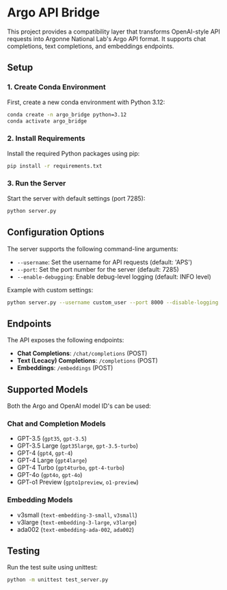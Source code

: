 # Argo API Bridge

This project provides a compatibility layer that transforms OpenAI-style API requests into Argonne National Lab's Argo API format. It supports chat completions, text completions, and embeddings endpoints.

## Setup

### 1. Create Conda Environment

First, create a new conda environment with Python 3.12:

```bash
conda create -n argo_bridge python=3.12
conda activate argo_bridge
```

### 2. Install Requirements

Install the required Python packages using pip:

```bash
pip install -r requirements.txt
```

### 3. Run the Server

Start the server with default settings (port 7285):

```bash
python server.py
```

## Configuration Options

The server supports the following command-line arguments:

- `--username`: Set the username for API requests (default: 'APS')
- `--port`: Set the port number for the server (default: 7285)
- `--enable-debugging`: Enable debug-level logging (default: INFO level)

Example with custom settings:

```bash
python server.py --username custom_user --port 8000 --disable-logging
```

## Endpoints

The API exposes the following endpoints:

- **Chat Completions**: `/chat/completions` (POST)
- **Text (Lecacy) Completions**: `/completions` (POST) 
- **Embeddings**: `/embeddings` (POST)

## Supported Models

Both the Argo and OpenAI model ID's can be used:

### Chat and Completion Models

- GPT-3.5 (`gpt35`, `gpt-3.5`)
- GPT-3.5 Large (`gpt35large`, `gpt-3.5-turbo`)
- GPT-4 (`gpt4`, `gpt-4`)
- GPT-4 Large (`gpt4large`)
- GPT-4 Turbo (`gpt4turbo`, `gpt-4-turbo`)
- GPT-4o (`gpt4o`, `gpt-4o`)
- GPT-o1 Preview (`gpto1preview`, `o1-preview`)

### Embedding Models
- v3small (`text-embedding-3-small`, `v3small`)
- v3large (`text-embedding-3-large`, `v3large`)
- ada002 (`text-embedding-ada-002`, `ada002`)

## Testing

Run the test suite using unittest:

```bash
python -m unittest test_server.py
```